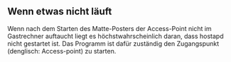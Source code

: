 ## Wenn etwas nicht läuft
Wenn nach dem Starten des Matte-Posters der Access-Point nicht im Gastrechner auftaucht liegt es 
höchstwahrscheinlich daran, dass hostapd nicht gestartet ist. Das Programm ist dafür zuständig den
Zugangspunkt (denglisch: Access-point) zu starten.
